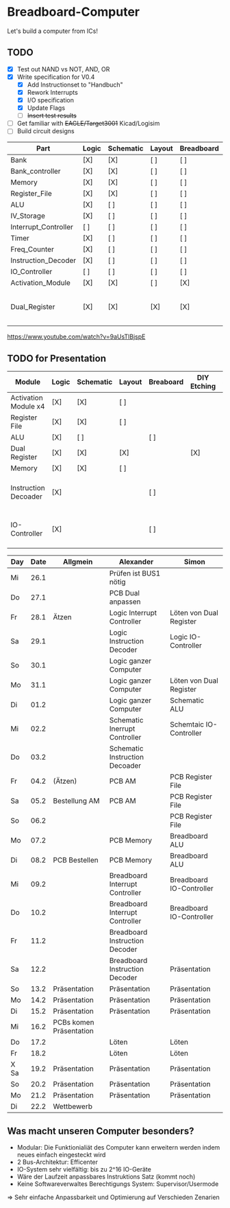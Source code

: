 # Breadboard-Computer
Let's build a computer from ICs!

## TODO
- [X] Test out NAND vs NOT, AND, OR
- [X] Write specification for V0.4
  - [X] Add Instructionset to "Handbuch"
  - [X] Rework Interrupts
  - [X] I/O specification
  - [X] Update Flags
  - [ ] ~~Insert test results~~
- [ ] Get familiar with ~~EAGLE/Target3001~~ Kicad/Logisim
- [ ] Build circuit designs

| Part                  | Logic | Schematic | Layout | Breadboard | Etching | Soldering | Etcher | Documenation | Engineer | Comment
|-----------------------|-------|-----------|--------|------------|---------|-----------|--------|--------------|----------|---------
| Bank                  | [X]   | [X]       | [ ]    | [ ]        | [ ]     | [ ]       |        | [ ]          | alex     | 
| Bank\_controller      | [X]   | [X]       | [ ]    | [ ]        | [ ]     | [ ]       |        | [ ]          | alex     | 
| Memory                | [X]   | [X]       | [ ]    | [ ]        | [ ]     | [ ]       |        | [ ]          | alex     | 
| Register\_File        | [X]   | [X]       | [ ]    | [ ]        | [ ]     | [ ]       |        | [ ]          | alex     | 
| ALU                   | [X]   | [ ]       | [ ]    | [ ]        | [ ]     | [ ]       |        | [ ]          | simon    | 
| IV\_Storage           | [X]   | [ ]       | [ ]    | [ ]        | [ ]     | [ ]       |        | [ ]          | alex     | 
| Interrupt\_Controller | [ ]   | [ ]       | [ ]    | [ ]        | [ ]     | [ ]       |        | [ ]          | alex     | 
| Timer                 | [X]   | [ ]       | [ ]    | [ ]        | [ ]     | [ ]       |        | [ ]          | alex     | 
| Freq\_Counter         | [X]   | [ ]       | [ ]    | [ ]        | [ ]     | [ ]       |        | [ ]          | alex     | 
| Instruction\_Decoder  | [X]   | [ ]       | [ ]    | [ ]        | [ ]     | [ ]       |        | [ ]          | alex     | 
| IO\_Controller        | [ ]   | [ ]       | [ ]    | [ ]        | [ ]     | [ ]       |        | [ ]          | simon    | 
| Activation\_Module    | [X]   | [X]       | [ ]    | [X]        | [ ] x7  | [ ] x7    |        | [ ]          | alex     | 
| Dual\_Register        | [X]   | [X]       | [X]    | [X]        | [ ] x2  | [ ] x2    |        | [ ]          | alex     | Replacement for BID-Regiser and IR
https://www.youtube.com/watch?v=9aUsTlBjspE

## TODO for Presentation
| Module               | Logic | Schematic | Layout | Breaboard | DIY Etching | Soldering | Comment
|----------------------|-------|-----------|--------|-----------|-------------|-----------|--------
| Activation Module x4 | [X]   | [X]       | [ ]    |           |             | [ ]       |
| Register File        | [X]   | [X]       | [ ]    |           |             | [ ]       |
| ALU                  | [X]   | [ ]       |        | [ ]       |             |           |
| Dual Register        | [X]   | [X]       | [X]    |           | [X]         | [ ]       |
| Memory               | [X]   | [X]       | [ ]    |           |             | [ ]       |
| Instruction Decoader | [X]   |           |        | [ ]       |             |           | No Schematic need, due unstable design
| IO-Controller        | [X]   |           |        | [ ]       |             |           | No Schematic need, has to be build spontainiously

| Day | Date | Allgmein | Alexander                                    | Simon                                             |
|-----|------|----------|----------------------------------------------|---------------------------------------------------|
| Mi  | 26.1 |  | Prüfen ist BUS1 nötig |
| Do  | 27.1 |  | PCB Dual anpassen |
| Fr  | 28.1 | Ätzen | Logic Interrupt Controller | Löten von Dual Register |
| Sa  | 29.1 |  | Logic Instruction Decoder | Logic IO-Controller |
| So  | 30.1 |  | Logic ganzer Computer |  |
| Mo  | 31.1 |  | Logic ganzer Computer | Löten von Dual Register |
| Di  | 01.2 |  | Logic ganzer Computer | Schematic ALU |
| Mi  | 02.2 |  | Schematic Inerrupt Controller | Schemtaic IO-Controller |
| Do  | 03.2 |  | Schematic Instruction Decoader | |
| Fr  | 04.2 | (Ätzen) | PCB AM | PCB Register File |
| Sa  | 05.2 | Bestellung AM | PCB AM | PCB Register File |
| So  | 06.2 |  |  | PCB Register File |
| Mo  | 07.2 |  | PCB Memory | Breadboard ALU | |
| Di  | 08.2 | PCB Bestellen | PCB Memory | Breadboard ALU |
| Mi  | 09.2 |  | Breadboard Interrupt Controller | Breadboard IO-Controller |
| Do  | 10.2 |  | Breadboard Interrupt Controller | Breadboard IO-Controller |
| Fr  | 11.2 |  | Breadboard Instruction Decoder |
| Sa  | 12.2 |  | Breadboard Instruction Decoder | Präsentation |
| So  | 13.2 | Präsentation | Präsentation | Präsentation |
| Mo  | 14.2 | Präsentation | Präsentation | Präsentation |
| Di  | 15.2 | Präsentation | Präsentation| Präsentation |
| Mi  | 16.2 | PCBs komen Präsentation | | |
| Do  | 17.2 |  | Löten | Löten
| Fr  | 18.2 |  | Löten | Löten
X Sa  | 19.2 | Präsentation | Präsentation | Präsentation |
| So  | 20.2 | Präsentation | Präsentation | Präsentation |
| Mo  | 21.2 | Präsentation | Präsentation | Präsentation |
| Di  | 22.2 | Wettbewerb   | | |


## Was macht unseren Computer besonders?

- Modular: Die Funktionialiät des Computer kann erweitern werden indem neues einfach eingesteckt wird
- 2 Bus-Architektur: Efficenter
- IO-System sehr vielfältig: bis zu 2^16 IO-Geräte
- Wäre der Laufzeit anpassbares Instruktions Satz (kommt noch)
- Keine Softwareverwaltes Berechtigungs System: Supervisor/Usermode

=> Sehr einfache Anpassbarkeit und Optimierung auf Verschieden Zenarien



